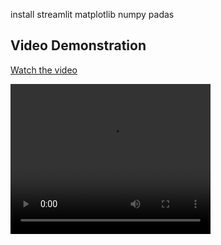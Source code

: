 install streamlit matplotlib numpy padas
## Video Demonstration

[Watch the video]([./path/to/your_video.mp4](https://github.com/Mandalor-09/movies_prediction/blob/main/movie_recommandation.mp4))

<!-- Replace YOUTUBE_VIDEO_ID with the actual YouTube video ID or embed the video directly. -->

<video width="320" height="240" controls>
  <source src="your_video.mp4" type="video/mp4">
  Your browser does not support the video tag.
</video>
